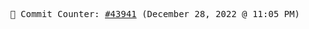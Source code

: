 <p align="center">
    <samp>
        📮 Commit Counter: <a href="https://github.com/Javascript-void0/Javascript-void0/commits/main">#43941</a> (December 28, 2022 @ 11:05 PM)
    </samp>
</p>